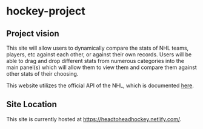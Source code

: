 # hockey-project

## Project vision
This site will allow users to dynamically compare the stats of NHL teams, players, etc against each other, or against their own records. Users will be able to drag and drop different stats from numerous categories into the main panel(s) which will allow them to view them and compare them against other stats of their choosing.

This website utilizes the official API of the NHL, which is documented [here](https://gitlab.com/dword4/nhlapi/tree/master).

## Site Location
This site is currently hosted at https://headtoheadhockey.netlify.com/.
